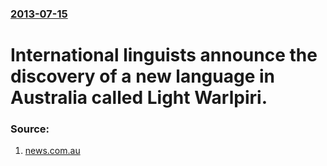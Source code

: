 ### [2013-07-15](/news/2013/07/15/index.md)

# International linguists announce the discovery of a new language in Australia called Light Warlpiri. 




### Source:

1. [news.com.au](http://www.news.com.au/national-news/new-language-discovered-in-remote-desert-town/story-fncynjr2-1226679750797)
